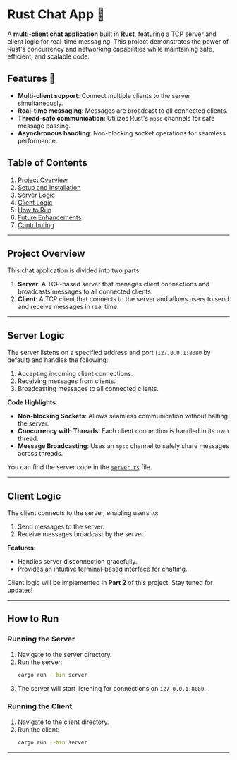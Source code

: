 # Rust Chat App 🚀  

A **multi-client chat application** built in **Rust**, featuring a TCP server and client logic for real-time messaging. This project demonstrates the power of Rust's concurrency and networking capabilities while maintaining safe, efficient, and scalable code.  

## Features 🌟  
- **Multi-client support**: Connect multiple clients to the server simultaneously.  
- **Real-time messaging**: Messages are broadcast to all connected clients.  
- **Thread-safe communication**: Utilizes Rust's `mpsc` channels for safe message passing.  
- **Asynchronous handling**: Non-blocking socket operations for seamless performance.  

## Table of Contents  
1. [Project Overview](#project-overview)  
2. [Setup and Installation](#setup-and-installation)  
3. [Server Logic](#server-logic)  
4. [Client Logic](#client-logic)  
5. [How to Run](#how-to-run)  
6. [Future Enhancements](#future-enhancements)  
7. [Contributing](#contributing)  

---

## Project Overview  

This chat application is divided into two parts:  
1. **Server**: A TCP-based server that manages client connections and broadcasts messages to all connected clients.  
2. **Client**: A TCP client that connects to the server and allows users to send and receive messages in real time.  

---

## Server Logic  

The server listens on a specified address and port (`127.0.0.1:8080` by default) and handles the following:  
1. Accepting incoming client connections.  
2. Receiving messages from clients.  
3. Broadcasting messages to all connected clients.  

**Code Highlights**:  
- **Non-blocking Sockets**: Allows seamless communication without halting the server.  
- **Concurrency with Threads**: Each client connection is handled in its own thread.  
- **Message Broadcasting**: Uses an `mpsc` channel to safely share messages across threads.  

You can find the server code in the [`server.rs`](server.rs) file.

---

## Client Logic  

The client connects to the server, enabling users to:  
1. Send messages to the server.  
2. Receive messages broadcast by the server.  

**Features**:  
- Handles server disconnection gracefully.  
- Provides an intuitive terminal-based interface for chatting.  

Client logic will be implemented in **Part 2** of this project. Stay tuned for updates!  

---

## How to Run  

### Running the Server  
1. Navigate to the server directory.  
2. Run the server:  
   ```bash  
   cargo run --bin server  
   ```  
3. The server will start listening for connections on `127.0.0.1:8080`. 

### Running the Client  
1. Navigate to the client directory.  
2. Run the client:  
   ```bash  
   cargo run --bin server  
   ```  

---